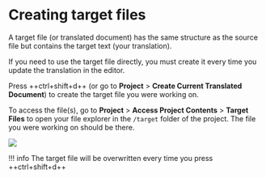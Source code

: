 # Creating target files

A target file (or translated document) has the same structure as the source file but contains the target text (your translation).

If you need to use the target file directly, you must create it every time you update the translation in the editor.

Press ++ctrl+shift+d++ (or go to **Project** > **Create Current Translated Document**) to create the target file you were working on. 

To access the file(s), go to **Project** > **Access Project Contents** > **Target Files** to open your file explorer in the `/target` folder of the project. The file you were working on should be there.

![](../../_assets/img/28_target_files.jpg)
<!-- @todo: update screenshot with standard font size -->

!!! info
    The target file will be overwritten every time you press ++ctrl+shift+d++
